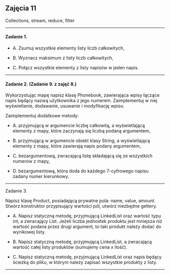 ## Zajęcia 11
Collections, stream, reduce, filter

---

#### Zadanie 1.

- A. Zsumuj wszystkie elementy listy liczb całkowitych,

- B. Wyznacz maksimum z listy liczb całkowitych,

- C. Połącz wszystkie elementy z listy napisów w jeden napis.


---

#### Zadanie 2. (Zadanie 9. z zajęć 8.)

Wykorzystując mapę napisz klasę Phonebook, zawierająca wpisy łączące napis będący nazwą użytkownika z jego numerem. Zaimplementuj w niej wyświetlanie, dodawanie, usuwanie i modyfikację wpisu. 

Zaimplementuj dodatkowe metody:

- A. przyjmującą w argumencie liczbę całkowitą, a wyświetlającą elementy z mapy, które zaczynają się liczbą podaną argumentem,

- B. przyjmującą w argumencie obiekt klasy String, a wyświetlającą elementy z mapy, które zawierają napis podany argumentem,

- C. bezargumentową, zwracającą listę składającą się ze wszystkich numerów z mapy,

- D. bezargumentową, która doda do każdego 7-cyfrowego napisu zadany numer kierunkowy.

---

Zadanie 3.

Napisz klasę Product, posiadającą prywatne pola: name, value, amount. Stwórz konstruktor przypisujący wartości pól, utwórz niezbędne gettery. 

- A. Napisz statyczną metodę, przyjmującą LinkedList<Product> oraz wartość typu int, a zwracający List<Product>. Jeżeli liczba jednostek produktu jest mniejsza niż wartość podana przez drugi argument, to taki produkt należy dodać do wynikowej listy.

- B. Napisz statyczną metodę, przyjmującą LinkedList<Product>, a zwracającą wartość całej listy produktów (sumujemy cena x ilość).

- C. Napisz statyczną metodę, przyjmującą LinkedList<Product> oraz napis będący ścieżką do pliku, w którym należy zapisać wszystkie produkty z listy.

---
